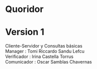 # Quoridor
# Version 1
Cliente-Servidor y Consultas básicas  
Manager : Tomi Riccardo Sandu Lefcu  
Verificador : Irina Castella Torrus  
Comunicador : Oscar Samblas Chavernas  
